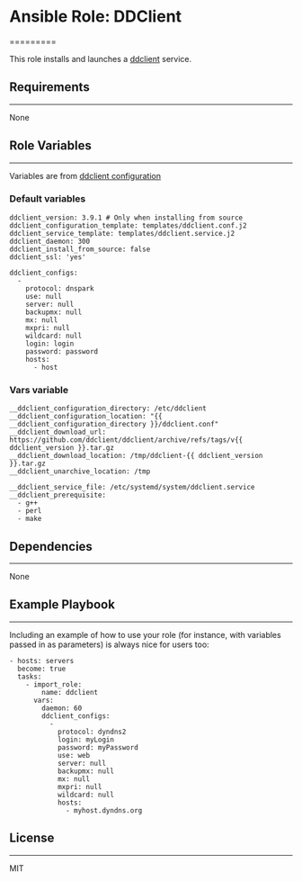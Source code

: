 # Ansible Role: DDClient
=========

This role installs and launches a [ddclient](https://ddclient.net/) service.

## Requirements
------------

None

## Role Variables
--------------
Variables are from [ddclient configuration](https://ddclient.net/usage.html#usage)

### Default variables

```(yaml)
ddclient_version: 3.9.1 # Only when installing from source
ddclient_configuration_template: templates/ddclient.conf.j2
ddclient_service_template: templates/ddclient.service.j2
ddclient_daemon: 300
ddclient_install_from_source: false
ddclient_ssl: 'yes'

ddclient_configs:
  -
    protocol: dnspark
    use: null
    server: null
    backupmx: null
    mx: null
    mxpri: null
    wildcard: null
    login: login
    password: password
    hosts:
      - host

```
### Vars variable

```(yaml)
__ddclient_configuration_directory: /etc/ddclient
__ddclient_configuration_location: "{{ __ddclient_configuration_directory }}/ddclient.conf"
__ddclient_download_url: https://github.com/ddclient/ddclient/archive/refs/tags/v{{ ddclient_version }}.tar.gz
__ddclient_download_location: /tmp/ddclient-{{ ddclient_version }}.tar.gz
__ddclient_unarchive_location: /tmp

__ddclient_service_file: /etc/systemd/system/ddclient.service
__ddclient_prerequisite:
  - g++
  - perl
  - make
```

## Dependencies
------------

None

## Example Playbook
----------------

Including an example of how to use your role (for instance, with variables passed in as parameters) is always nice for users too:

    - hosts: servers
      become: true
      tasks:
        - import_role:
            name: ddclient
          vars:
            daemon: 60
            ddclient_configs:
              -
                protocol: dyndns2
                login: myLogin
                password: myPassword
                use: web
                server: null
                backupmx: null
                mx: null
                mxpri: null
                wildcard: null
                hosts:
                  - myhost.dyndns.org
## License
-------

MIT


